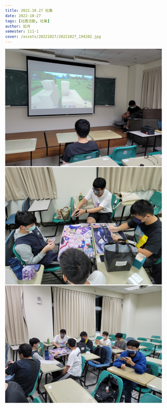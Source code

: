 ```yaml
---
title: 2022.10.27 社集
date: 2022-10-27
tags: [社團活動, 社集]
author: 如月
semester: 111-1
cover: /assets/20221027/20221027_194202.jpg
---
```


![20221027_194202.jpg](/assets/20221027/20221027_194202.jpg) ![20221027_194211.jpg](/assets/20221027/20221027_194211.jpg)
![20221027_194221.jpg](/assets/20221027/20221027_194221.jpg)
